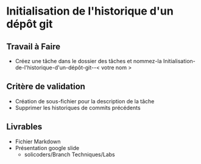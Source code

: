 # Initialisation de l'historique d'un dépôt git

## Travail à Faire

- Créez une tâche dans le dossier des tâches et nommez-la Initialisation-de-l'historique-d'un-dépôt-git--< votre nom >



## Critère de validation

- Création de sous-fichier pour la description de la tâche
- Supprimer les historiques de commits précédents


## Livrables
- Fichier Markdown
- Présentation google slide 
  - solicoders/Branch Techniques/Labs
